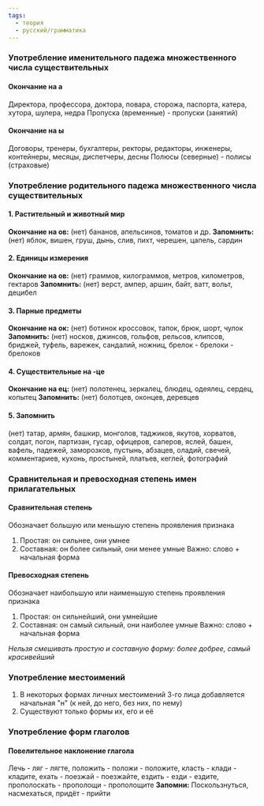 ```yaml
---
tags:
  - теория
  - русский/грамматика
---
```

### Употребление именительного падежа множественного числа существительных
#### Окончание на а
Директора, профессора, доктора, повара, сторожа, паспорта, катера, хутора, шулера, недра
Пропуска (временные) - пропуски (занятий)
#### Окончание на ы
Договоры, тренеры, бухгалтеры, ректоры, редакторы, инженеры, контейнеры, месяцы, диспетчеры, десны
Полюсы (северные) - полисы (страховые)

### Употребление родительного падежа множественного числа существительных
#### 1. Растительный и животный мир
**Окончание на ов:** (нет) бананов, апельсинов, томатов и др.
**Запомнить:** (нет) яблок, вишен, груш, дынь, слив, пихт, черешен, цапель, сардин
#### 2. Единицы измерения
**Окончание на ов:** (нет) граммов, килограммов, метров, километров, гектаров
**Запомнить:** (нет) верст, ампер, аршин, байт, ватт, вольт, децибел
#### 3. Парные предметы
**Окончание на ок:** (нет) ботинок кроссовок, тапок, брюк, шорт, чулок
**Запомнить:** (нет) носков, джинсов, гольфов, рельсов, клипсов, бриджей, туфель, варежек, сандалий, ножниц, брелок - брелоки - брелоков
#### 4. Существительные на -це
**Окончание на ец:** (нет) полотенец, зеркалец, блюдец, одеялец, сердец, копытец
**Запомнить:** (нет) болотцев, оконцев, деревцев
#### 5. Запомнить
(нет) татар, армян, башкир, монголов, таджиков, якутов, хорватов, солдат, погон, партизан, гусар, офицеров, саперов, яслей, башен, вафель, падежей, заморозков, пустынь, абзацев, оладий, свечей, комментариев, кухонь, простыней, платьев, кеглей, фотографий

### Сравнительная и превосходная степень имен прилагательных

#### Сравнительная степень
Обозначает большую или меньшую степень проявления признака

1. Простая: он сильнее, они умнее
2. Составная: он более сильный, они менее умные
	Важно: слово + начальная форма

#### Превосходная степень
Обозначает наибольшую или наименьшую степень проявления признака

1. Простая: он сильнейший, они умнейшие
2. Составная: он самый сильный, они наиболее умные
	Важно: слово + начальная форма

*Нельзя смешивать простую и составную форму: более добрее, самый красивейший*

### Употребление местоимений

1. В некоторых формах личных местоимений 3-го лица добавляется начальная "н" (к ней, до него, без них, по нему)
2. Существуют только формы их, его и её

### Употребление форм глаголов

#### Повелительное наклонение глагола
Лечь - ляг - лягте, положить - положи - положите, класть - клади - кладите, ехать - поезжай - поезжайте, ездить - езди - ездите, прополоскать - прополощи - прополощите
**Запомни:** Поскользнуться, насмехаться, придёт - прийти